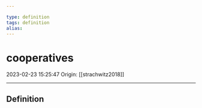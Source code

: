 ```yaml
---

type: definition
tags: definition
alias:
---
```


# cooperatives

2023-02-23 15:25:47
Origin: [[strachwitz2018]]

---

## Definition
